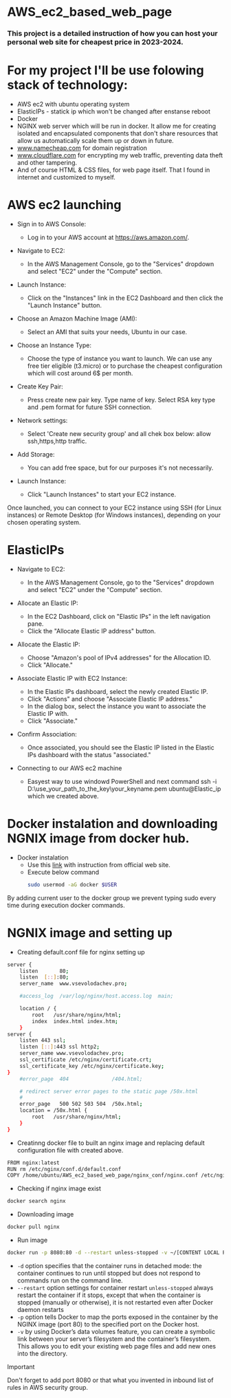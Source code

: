 # AWS_ec2_based_web_page
### This project is a detailed instruction of how you can host your personal web site for cheapest price in 2023-2024.

# For my project I'll be use folowing stack of technology:
* AWS ec2 with ubuntu operating system
* ElasticIPs - statick ip which won't be changed after enstanse reboot
* Docker
* NGINX web server which will be run in docker. It allow me for creating isolated and encapsulated components that don't share resources that allow us automatically scale them up or down in future.
* www.namecheap.com for domain registration
* www.cloudflare.com for encrypting my web traffic, preventing data theft and other tampering.
* And of course HTML & CSS files, for web page itself. That I found in internet and customized to myself.
  
# AWS ec2 launching

* Sign in to AWS Console:
  - Log in to your AWS account at https://aws.amazon.com/.

* Navigate to EC2:
  - In the AWS Management Console, go to the "Services" dropdown and select "EC2" under the "Compute" section.

* Launch Instance:
  - Click on the "Instances" link in the EC2 Dashboard and then click the "Launch Instance" button.

* Choose an Amazon Machine Image (AMI):
  - Select an AMI that suits your needs, Ubuntu in our case.

* Choose an Instance Type:
  - Choose the type of instance you want to launch. We can use any free tier eligible (t3.micro) or to purchase the cheapest configuration which will cost around 6$ per month.

* Create Key Pair:
  - Press create new pair key. Type name of key. Select RSA key type and .pem format for future SSH connection.

* Network settings:
  - Select 'Create new security group' and all chek box below: allow ssh,https,http traffic.

* Add Storage:
  - You can add free space, but for our purposes it's not necessarily.

* Launch Instance:
  - Click "Launch Instances" to start your EC2 instance.

Once launched, you can connect to your EC2 instance using SSH (for Linux instances) or Remote Desktop (for Windows instances), depending on your chosen operating system.

# ElasticIPs

* Navigate to EC2:
  - In the AWS Management Console, go to the "Services" dropdown and select "EC2" under the "Compute" section.
   
* Allocate an Elastic IP:
   - In the EC2 Dashboard, click on "Elastic IPs" in the left navigation pane.
   - Click the "Allocate Elastic IP address" button.

* Allocate the Elastic IP:
    - Choose "Amazon's pool of IPv4 addresses" for the Allocation ID.
    - Click "Allocate."

* Associate Elastic IP with EC2 Instance:
  - In the Elastic IPs dashboard, select the newly created Elastic IP.
  - Click "Actions" and choose "Associate Elastic IP address."
  - In the dialog box, select the instance you want to associate the Elastic IP with.
  - Click "Associate."

* Confirm Association:
  - Once associated, you should see the Elastic IP listed in the Elastic IPs dashboard with the status "associated."

* Connecting to our AWS ec2 machine
    - Easyest way to use windowd PowerShell and next command ssh -i D:\use_your_path_to_the_key\your_keyname.pem ubuntu@Elastic_ip which we created above.

# Docker instalation and downloading NGNIX image from docker hub.

* Docker instalation
    - Use this [link](https://docs.docker.com/engine/install/ubuntu/) with instruction from official web site.
    - Execute below command
      ```bash
      sudo usermod -aG docker $USER
      ```
By adding current user to the docker group we prevent typing sudo every time during execution docker commands.

# NGNIX image and setting up
- Creating default.conf file for nginx setting up
```bash
server {
    listen       80;
    listen  [::]:80;
    server_name  www.vsevolodachev.pro;

    #access_log  /var/log/nginx/host.access.log  main;

    location / {
        root   /usr/share/nginx/html;
        index  index.html index.htm;
    }
server {
    listen 443 ssl;
    listen [::]:443 ssl http2;
    server_name www.vsevolodachev.pro;
    ssl_certificate /etc/nginx/certificate.crt;
    ssl_certificate_key /etc/nginx/certificate.key;
}
    #error_page  404              /404.html;

    # redirect server error pages to the static page /50x.html
    #
    error_page   500 502 503 504  /50x.html;
    location = /50x.html {
        root   /usr/share/nginx/html;
    }
}
```
- Creatinng docker file to built an nginx image and replacing default configuration file with created above.
```bash
FROM nginx:latest
RUN rm /etc/nginx/conf.d/default.conf
COPY /home/ubuntu/AWS_ec2_based_web_page/nginx_conf/nginx.conf /etc/nginx/conf.d
```
- Checking if nginx image exist
```bash
docker search nginx
```
- Downloading image
```bash
docker pull nginx
```
- Run image
```bash
docker run -p 8080:80 -d --restart unless-stopped -v ~/[CONTENT LOCAL PATH]:/usr/share/nginx/html nginx
```
  - `-d` option specifies that the container runs in detached mode: the container continues to run until stopped but does not respond to commands run on the command line.
  - `--restart` option settings for container restart `unless-stopped` always restart the container if it stops, except that when the container is stopped (manually or otherwise), it is not restarted even after Docker daemon restarts
  - `-p` option tells Docker to map the ports exposed in the container by the NGINX image (port 80) to the specified port on the Docker host.
  - `-v` by using Docker’s data volumes feature, you can create a symbolic link between your server’s filesystem and the container’s filesystem. This allows you to edit your existing web page files and add new ones into the directory.
> [!important]
> Don't forget to add port 8080 or that what you invented in inbound list of rules in AWS security group.


